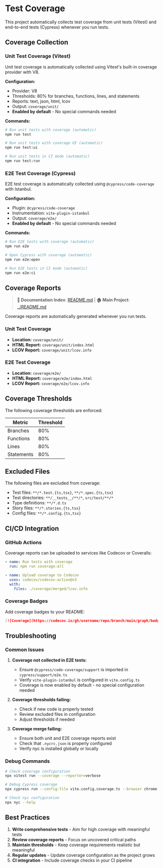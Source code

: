 # Test Coverage

This project automatically collects test coverage from unit tests (Vitest) and end-to-end tests (Cypress) whenever you run tests.

## Coverage Collection

### Unit Test Coverage (Vitest)

Unit test coverage is automatically collected using Vitest's built-in coverage provider with V8.

**Configuration:**
- Provider: V8
- Thresholds: 80% for branches, functions, lines, and statements
- Reports: text, json, html, lcov
- Output: `coverage/unit/`
- **Enabled by default** - No special commands needed

**Commands:**
```bash
# Run unit tests with coverage (automatic)
npm run test

# Run unit tests with coverage UI (automatic)
npm run test:ui

# Run unit tests in CI mode (automatic)
npm run test:run
```

### E2E Test Coverage (Cypress)

E2E test coverage is automatically collected using `@cypress/code-coverage` with Istanbul.

**Configuration:**
- Plugin: `@cypress/code-coverage`
- Instrumentation: `vite-plugin-istanbul`
- Output: `coverage/e2e/`
- **Enabled by default** - No special commands needed

**Commands:**
```bash
# Run E2E tests with coverage (automatic)
npm run e2e

# Open Cypress with coverage (automatic)
npm run e2e:open

# Run E2E tests in CI mode (automatic)
npm run e2e:ci
```

## Coverage Reports

> **📖 Documentation Index**: [README.md](README.md) | **🏠 Main Project**: [../README.md](../README.md)

Coverage reports are automatically generated whenever you run tests.

### Unit Test Coverage
- **Location:** `coverage/unit/`
- **HTML Report:** `coverage/unit/index.html`
- **LCOV Report:** `coverage/unit/lcov.info`

### E2E Test Coverage
- **Location:** `coverage/e2e/`
- **HTML Report:** `coverage/e2e/index.html`
- **LCOV Report:** `coverage/e2e/lcov.info`

## Coverage Thresholds

The following coverage thresholds are enforced:

| Metric | Threshold |
|--------|-----------|
| Branches | 80% |
| Functions | 80% |
| Lines | 80% |
| Statements | 80% |

## Excluded Files

The following files are excluded from coverage:

- Test files: `**/*.test.{ts,tsx}`, `**/*.spec.{ts,tsx}`
- Test directories: `**/__tests__/**/*`, `src/test/**/*`
- Type definitions: `**/*.d.ts`
- Story files: `**/*.stories.{ts,tsx}`
- Config files: `**/*.config.{ts,tsx}`

## CI/CD Integration

### GitHub Actions

Coverage reports can be uploaded to services like Codecov or Coveralls:

```yaml
- name: Run tests with coverage
  run: npm run coverage:all

- name: Upload coverage to Codecov
  uses: codecov/codecov-action@v3
  with:
    files: ./coverage/merged/lcov.info
```

### Coverage Badges

Add coverage badges to your README:

```markdown
[![Coverage](https://codecov.io/gh/username/repo/branch/main/graph/badge.svg)](https://codecov.io/gh/username/repo)
```

## Troubleshooting

### Common Issues

1. **Coverage not collected in E2E tests:**
   - Ensure `@cypress/code-coverage/support` is imported in `cypress/support/e2e.ts`
   - Verify `vite-plugin-istanbul` is configured in `vite.config.ts`
   - Coverage is now enabled by default - no special configuration needed

2. **Coverage thresholds failing:**
   - Check if new code is properly tested
   - Review excluded files in configuration
   - Adjust thresholds if needed

3. **Coverage merge failing:**
   - Ensure both unit and E2E coverage reports exist
   - Check that `.nycrc.json` is properly configured
   - Verify nyc is installed globally or locally

### Debug Commands

```bash
# Check coverage configuration
npx vitest run --coverage --reporter=verbose

# Debug Cypress coverage
npx cypress run --config-file vite.config.coverage.ts --browser chrome

# Check nyc configuration
npx nyc --help
```

## Best Practices

1. **Write comprehensive tests** - Aim for high coverage with meaningful tests
2. **Review coverage reports** - Focus on uncovered critical paths
3. **Maintain thresholds** - Keep coverage requirements realistic but meaningful
4. **Regular updates** - Update coverage configuration as the project grows
5. **CI integration** - Include coverage checks in your CI pipeline
